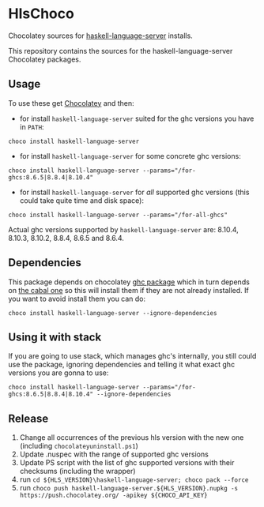 # HlsChoco

Chocolatey sources for [haskell-language-server](https://github.com/haskell/haskell-language-server/blob/master/README.md) installs.

This repository contains the sources for the haskell-language-server Chocolatey packages.

## Usage

To use these get [Chocolatey](https://chocolatey.org/) and then:

- for install `haskell-language-server` suited for the ghc versions you have in `PATH`:

```shell
choco install haskell-language-server
```

- for install `haskell-language-server` for some concrete ghc versions:

```shell
choco install haskell-language-server --params="/for-ghcs:8.6.5|8.8.4|8.10.4"
```

- for install `haskell-language-server` for *all* supported ghc versions (this could take quite time and disk space):

```shell
choco install haskell-language-server --params="/for-all-ghcs"
```

Actual ghc versions supported by `haskell-language-server` are: 8.10.4, 8.10.3, 8.10.2, 8.8.4, 8.6.5 and 8.6.4.

## Dependencies

This package depends on chocolatey [ghc package](https://community.chocolatey.org/packages/ghc) which in turn depends on [the cabal one](https://community.chocolatey.org/packages/cabal) so this will install them if they are not already installed. If you want to avoid install them you can do:

```shell
choco install haskell-language-server --ignore-dependencies
```

## Using it with stack

If you are going to use stack, which manages ghc's internally, you still could use the package, ignoring dependencies and telling it what exact ghc versions you are gonna to use:

```shell
choco install haskell-language-server --params="/for-ghcs:8.6.5|8.8.4|8.10.4" --ignore-dependencies
```

## Release

1. Change all occurrences of the previous hls version with the new one (including `chocolateyuninstall.ps1`)
2. Update .nuspec with the range of supported ghc versions
3. Update PS script with the list of ghc supported versions with their checksums (including the wrapper)
4. run `cd ${HLS_VERSION}\haskell-language-server; choco pack --force`
5. run `choco push haskell-language-server.${HLS_VERSION}.nupkg -s https://push.chocolatey.org/ -apikey ${CHOCO_API_KEY}`
